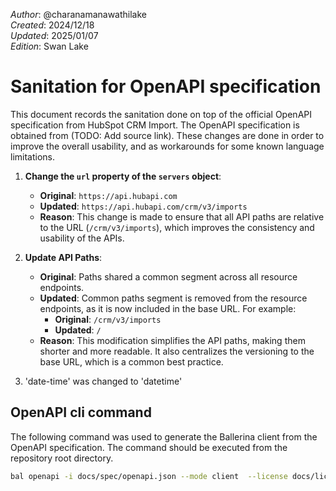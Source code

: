 _Author_:  @charanamanawathilake \
_Created_: 2024/12/18 \
_Updated_: 2025/01/07 \
_Edition_: Swan Lake

# Sanitation for OpenAPI specification

This document records the sanitation done on top of the official OpenAPI specification from HubSpot CRM Import. 
The OpenAPI specification is obtained from (TODO: Add source link).
These changes are done in order to improve the overall usability, and as workarounds for some known language limitations.

1. **Change the `url` property of the `servers` object**:
   - **Original**: `https://api.hubapi.com`
   - **Updated**: `https://api.hubapi.com/crm/v3/imports`
   - **Reason**: This change is made to ensure that all API paths are relative to the URL (`/crm/v3/imports`), which improves the consistency and usability of the APIs.


2. **Update API Paths**:
   - **Original**: Paths shared a common segment across all resource endpoints.
   - **Updated**:  Common paths segment is removed from the resource endpoints, as it is now included in the base URL. For example:
     - **Original**: `/crm/v3/imports`
     - **Updated**: `/`
   - **Reason**: This modification simplifies the API paths, making them shorter and more readable. It also centralizes the versioning to the base URL, which is a common best practice.

3. 'date-time' was changed to 'datetime'

## OpenAPI cli command

The following command was used to generate the Ballerina client from the OpenAPI specification. The command should be executed from the repository root directory.

```bash
bal openapi -i docs/spec/openapi.json --mode client  --license docs/license.txt -o ballerina/ --nullable
```
